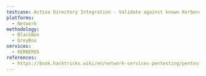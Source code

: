 ```yaml
---
testcase: Active Directory Integration - Validate against known Kerberos AD weaknesses such as MS14-068 by testing for MS14-068 vulnerability with related exploits or proof-of-concept code
platforms: 
  - Network
methodology: 
  - BlackBox
  - GreyBox
services:
  - KERBEROS
references:
  - https://book.hacktricks.wiki/en/network-services-pentesting/pentesting-kerberos-88/index.html
---
```

